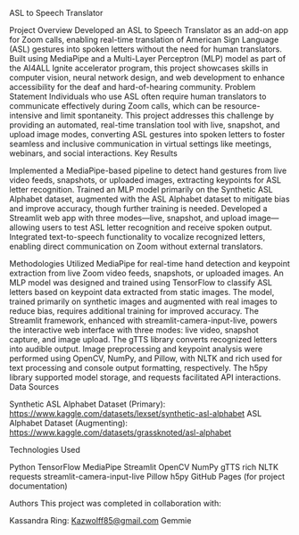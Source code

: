 ASL to Speech Translator

Project Overview
Developed an ASL to Speech Translator as an add-on app for Zoom calls, enabling real-time translation of American Sign Language (ASL) gestures into spoken letters without the need for human translators. Built using MediaPipe and a Multi-Layer Perceptron (MLP) model as part of the AI4ALL Ignite accelerator program, this project showcases skills in computer vision, neural network design, and web development to enhance accessibility for the deaf and hard-of-hearing community.
Problem Statement
Individuals who use ASL often require human translators to communicate effectively during Zoom calls, which can be resource-intensive and limit spontaneity. This project addresses this challenge by providing an automated, real-time translation tool with live, snapshot, and upload image modes, converting ASL gestures into spoken letters to foster seamless and inclusive communication in virtual settings like meetings, webinars, and social interactions.
Key Results

Implemented a MediaPipe-based pipeline to detect hand gestures from live video feeds, snapshots, or uploaded images, extracting keypoints for ASL letter recognition.
Trained an MLP model primarily on the Synthetic ASL Alphabet dataset, augmented with the ASL Alphabet dataset to mitigate bias and improve accuracy, though further training is needed.
Developed a Streamlit web app with three modes—live, snapshot, and upload image—allowing users to test ASL letter recognition and receive spoken output.
Integrated text-to-speech functionality to vocalize recognized letters, enabling direct communication on Zoom without external translators.

Methodologies
Utilized MediaPipe for real-time hand detection and keypoint extraction from live Zoom video feeds, snapshots, or uploaded images. An MLP model was designed and trained using TensorFlow to classify ASL letters based on keypoint data extracted from static images. The model, trained primarily on synthetic images and augmented with real images to reduce bias, requires additional training for improved accuracy. The Streamlit framework, enhanced with streamlit-camera-input-live, powers the interactive web interface with three modes: live video, snapshot capture, and image upload. The gTTS library converts recognized letters into audible output. Image preprocessing and keypoint analysis were performed using OpenCV, NumPy, and Pillow, with NLTK and rich used for text processing and console output formatting, respectively. The h5py library supported model storage, and requests facilitated API interactions.
Data Sources

Synthetic ASL Alphabet Dataset (Primary): https://www.kaggle.com/datasets/lexset/synthetic-asl-alphabet
ASL Alphabet Dataset (Augmenting): https://www.kaggle.com/datasets/grassknoted/asl-alphabet

Technologies Used

Python
TensorFlow
MediaPipe
Streamlit
OpenCV
NumPy
gTTS
rich
NLTK
requests
streamlit-camera-input-live
Pillow
h5py
GitHub Pages (for project documentation)

Authors
This project was completed in collaboration with:

Kassandra Ring: Kazwolff85@gmail.com
Gemmie

